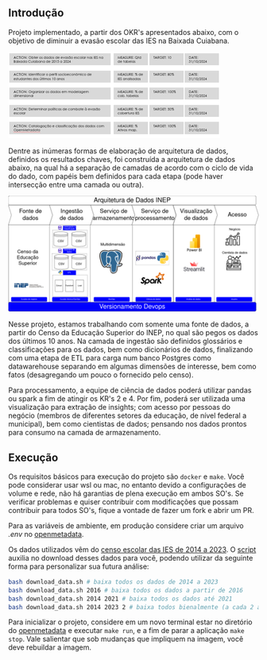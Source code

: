 ## Introdução

Projeto implementado, a partir dos OKR's apresentados abaixo,
com o objetivo de diminuir a evasão escolar das IES na Baixada Cuiabana.

![Key Results do Objetivo de diminuição da evasão escolar das IES na Baixada Cuiabana](/images/KeyResults.png)

Dentre as inúmeras formas de elaboração de arquitetura de dados, definidos os resultados chaves, foi construída a arquitetura de dados abaixo, na qual há a separação de camadas de acordo com o ciclo de vida do dado, com papéis bem definidos para cada etapa (pode haver intersecção entre uma camada ou outra).

![Imagem da arquitetura](/images/Arquitetura%20de%20Dados%20INEP.drawio.png)

Nesse projeto, estamos trabalhando com somente uma fonte de dados, a partir do Censo da Educação Superior do INEP, no qual são pegos os dados dos últimos 10 anos. Na camada de ingestão são definidos glossários e classificações para os dados, bem como dicionários de dados, finalizando com uma etapa de ETL para carga num banco Postgres como datawarehouse separando em algumas dimensões de interesse, bem como fatos (desagregando um pouco o fornecido pelo censo).

Para processamento, a equipe de ciência de dados poderá utilizar pandas ou spark a fim de atingir os KR's 2 e 4. Por fim, poderá ser utilizada uma visualização para extração de insights; com acesso por pessoas do negócio (membros de diferentes setores da educação, de nível federal a municipal), bem como cientistas de dados; pensando nos dados prontos para consumo na camada de armazenamento.

## Execução

Os requisitos básicos para execução do projeto são `docker` e `make`. Você pode considerar usar wsl ou mac, no entanto devido a configurações de volume e rede, não há garantias de plena execução em ambos SO's. Se verificar problemas e quiser contribuir com modificações que possam contribuir para todos SO's, fique a vontade de fazer um fork e abrir um PR.

Para as variáveis de ambiente, em produção considere criar um arquivo *.env* no [openmetadata](/infra/open_metadata/custom-connector/docker/).

Os dados utilizados vêm do [censo escolar das IES de 2014 a 2023](https://www.gov.br/inep/pt-br/acesso-a-informacao/dados-abertos/microdados/censo-da-educacao-superior). O [script](/download_data.sh) auxilia no download desses dados para você, podendo utilizar da seguinte forma para personalizar sua futura análise:

```sh
bash download_data.sh # baixa todos os dados de 2014 a 2023
bash download_data.sh 2016 # baixa todos os dados a partir de 2016
bash download_data.sh 2014 2021 # baixa todos os dados até 2021
bash download_data.sh 2014 2023 2 # baixa todos bienalmente (a cada 2 anos)
```

Para inicializar o projeto, considere em um novo terminal estar no diretório do [openmetadata](/infra/open_metadata/) e executar `make run`, e a fim de parar a aplicação `make stop`. Vale salientar que sob mudanças que impliquem na imagem, você deve rebuildar a imagem.
